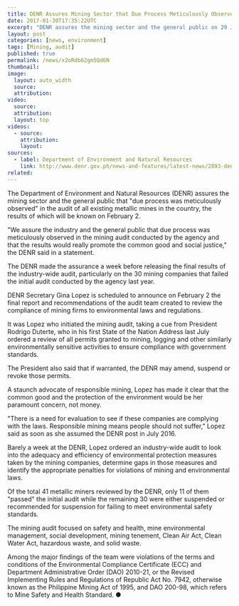 ```yaml
---
title: DENR Assures Mining Sector that Due Process Meticulously Observed in Mining Audit
date: 2017-01-30T17:35:22UTC
excerpt: "DENR assures the mining sector and the general public on 29 January 2016 that \"due process was meticulously observed\" in the audit of all existing metallic mines in the country."
layout: post
categories: [news, environment]
tags: [Mining, audit]
published: true
permalink: /news/x2oRdb62gm5Qd6N
thumbnail:
image:
  layout: auto_width
  source: 
  attribution: 
video:
  source: 
  attribution: 
  layout: top
videos:
  - source: 
    attribution: 
    layout: 
sources:
  - label: Department of Environment and Natural Resources
    link: http://www.denr.gov.ph/news-and-features/latest-news/2893-denr-due-process-meticulously-observed-in-mining-sector-audit.html
related:
---
```


The Department of Environment and Natural Resources (DENR) assures the mining sector and the general public that "due process was meticulously observed" in the audit of all existing metallic mines in the country, the results of which will be known on February 2.

"We assure the industry and the general public that due process was meticulously observed in the mining audit conducted by the agency and that the results would really promote the common good and social justice," the DENR said in a statement.

The DENR made the assurance a week before releasing the final results of the industry-wide audit, particularly on the 30 mining companies that failed the initial audit conducted by the agency last year.

DENR Secretary Gina Lopez is scheduled to announce on February 2 the final report and recommendations of the audit team created to review the compliance of mining firms to environmental laws and regulations.

It was Lopez who initiated the mining audit, taking a cue from President Rodrigo Duterte, who in his first State of the Nation Address last July ordered a review of all permits granted to mining, logging and other similarly environmentally sensitive activities to ensure compliance with government standards.

The President also said that if warranted, the DENR may amend, suspend or revoke those permits.

A staunch advocate of responsible mining, Lopez has made it clear that the common good and the protection of the environment would be her paramount concern, not money.

"There is a need for evaluation to see if these companies are complying with the laws. Responsible mining means people should not suffer," Lopez said as soon as she assumed the DENR post in July 2016.

Barely a week at the DENR, Lopez ordered an industry-wide audit to look into the adequacy and efficiency of environmental protection measures taken by the mining companies, determine gaps in those measures and identify the appropriate penalties for violations of mining and environmental laws.

Of the total 41 metallic miners reviewed by the DENR, only 11 of them "passed" the initial audit while the remaining 30 were either suspended or recommended for suspension for failing to meet environmental safety standards.

The mining audit focused on safety and health, mine environmental management, social development, mining tenement, Clean Air Act, Clean Water Act, hazardous waste, and solid waste.

Among the major findings of the team were violations of the terms and conditions of the Environmental Compliance Certificate (ECC) and Department Administrative Order (DAO) 2010-21, or the Revised Implementing Rules and Regulations of Republic Act No. 7942, otherwise known as the Philippine Mining Act of 1995, and DAO 200-98, which refers to Mine Safety and Health Standard.
&#x25cf;
